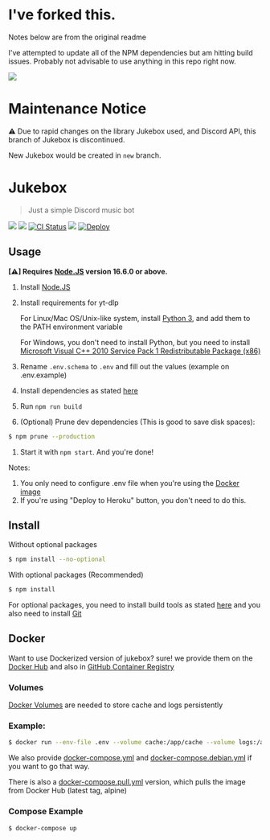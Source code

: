 # I've forked this.
Notes below are from the original readme

I've attempted to update all of the NPM dependencies but am hitting build issues. Probably not advisable to use anything in this repo right now.















![](.github/images/jukebox.png)
# Maintenance Notice
⚠️ Due to rapid changes on the library Jukebox used, and Discord API, this branch of Jukebox is discontinued.

New Jukebox would be created in `new` branch.

# Jukebox
> Just a simple Discord music bot

<a href='https://discordapp.com/oauth2/authorize?client_id=698573904129818624&permissions=53857345&scope=bot'><img src="https://img.shields.io/static/v1?label=Invite%20Me&message=Jukebox%239319&plastic&color=7289DA&logo=discord"></a>
<a href='https://hub.docker.com/r/hazmi35/jukebox' alt="Available on Docker Hub"><img src="https://badgen.net/docker/size/hazmi35/jukebox/latest/amd64"></a>
<a href='https://github.com/Hazmi35/jukebox/actions?query=workflow%3A%22Lint+code+%26+compile+test%22'><img src='https://github.com/Hazmi35/jukebox/workflows/Lint%20code%20&%20compile%20test/badge.svg' alt='CI Status' /></a>
<img src="https://badgen.net/badge/icon/typescript?icon=typescript&label">
<a href="https://heroku.com/deploy"><img src="https://www.herokucdn.com/deploy/button.svg" alt="Deploy"></a>

## Usage

**[⚠] Requires [Node.JS](https://nodejs.org) version 16.6.0 or above.**

1. Install [Node.JS](https://nodejs.org)
2. Install requirements for yt-dlp

   For Linux/Mac OS/Unix-like system, install [Python 3](https://www.python.org/downloads/), and add them to the PATH environment variable

   For Windows, you don't need to install Python, but you need to install [Microsoft Visual C++ 2010 Service Pack 1 Redistributable Package (x86)](https://download.microsoft.com/download/1/6/5/165255E7-1014-4D0A-B094-B6A430A6BFFC/vcredist_x86.exe)

3. Rename `.env.schema` to `.env` and fill out the values (example on .env.example)
4. Install dependencies as stated [here](https://github.com/Hazmi35/jukebox#install)
5. Run `npm run build`
6. (Optional) Prune dev dependencies (This is good to save disk spaces):
```sh
$ npm prune --production
```
1. Start it with `npm start`. And you're done!

Notes: 
1. You only need to configure .env file when you're using the [Docker image](https://github.com/Hazmi35/jukebox#Docker)
2. If you're using "Deploy to Heroku" button, you don't need to do this.

## Install

Without optional packages
```sh
$ npm install --no-optional
```

With optional packages (Recommended)

```sh
$ npm install
```
For optional packages, you need to install build tools as stated [here](https://github.com/nodejs/node-gyp#installation) and you also need to install [Git](https://git-scm.com/)

## Docker
Want to use Dockerized version of jukebox? sure! we provide them on the [Docker Hub](https://hub.docker.com/r/hazmi35/jukebox) and also in [GitHub Container Registry](https://github.com/users/Hazmi35/packages/container/package/jukebox)

### Volumes
[Docker Volumes](https://docs.docker.com/storage/volumes/) are needed to store cache and logs persistently

### Example:
```sh
$ docker run --env-file .env --volume cache:/app/cache --volume logs:/app/logs --restart unless-stopped hazmi35/jukebox
```
We also provide [docker-compose.yml](docker-compose.yml) and [docker-compose.debian.yml](docker-compose.debian.yml) if you want to go that way.

There is also a [docker-compose.pull.yml](docker-compose.pull.yml) version, which pulls the image from Docker Hub (latest tag, alpine)

### Compose Example
```sh
$ docker-compose up
```

